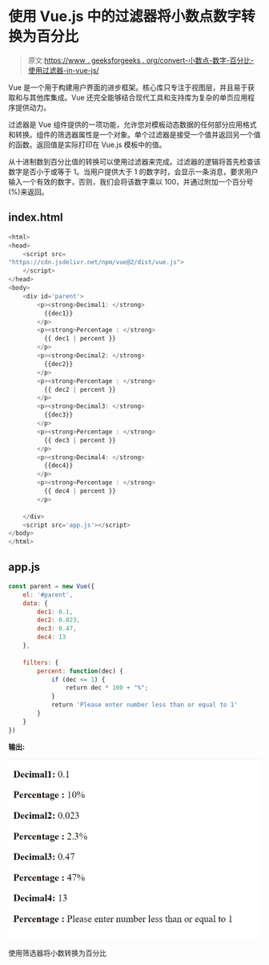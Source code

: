 # 使用 Vue.js 中的过滤器将小数点数字转换为百分比

> 原文:[https://www . geeksforgeeks . org/convert-小数点-数字-百分比-使用过滤器-in-vue-js/](https://www.geeksforgeeks.org/convert-decimal-point-numbers-to-percentage-using-filters-in-vue-js/)

Vue 是一个用于构建用户界面的进步框架。核心库只专注于视图层，并且易于获取和与其他库集成。Vue 还完全能够结合现代工具和支持库为复杂的单页应用程序提供动力。

过滤器是 Vue 组件提供的一项功能，允许您对模板动态数据的任何部分应用格式和转换。组件的筛选器属性是一个对象。单个过滤器是接受一个值并返回另一个值的函数。返回值是实际打印在 Vue.js 模板中的值。

从十进制数到百分比值的转换可以使用过滤器来完成。过滤器的逻辑将首先检查该数字是否小于或等于 1。当用户提供大于 1 的数字时，会显示一条消息，要求用户输入一个有效的数字，否则，我们会将该数字乘以 100，并通过附加一个百分号(%)来返回。

## index.html

```js
<html>
<head>
    <script src=
"https://cdn.jsdelivr.net/npm/vue@2/dist/vue.js">
    </script>
</head>
<body>
    <div id='parent'>
        <p><strong>Decimal1: </strong>
          {{dec1}}
        </p>
        <p><strong>Percentage : </strong>
          {{ dec1 | percent }}
        </p>
        <p><strong>Decimal2: </strong>
          {{dec2}}
        </p>
        <p><strong>Percentage : </strong>
          {{ dec2 | percent }}
        </p>
        <p><strong>Decimal3: </strong>
          {{dec3}}
        </p>
        <p><strong>Percentage : </strong>
          {{ dec3 | percent }}
        </p>
        <p><strong>Decimal4: </strong>
          {{dec4}}
        </p>
        <p><strong>Percentage : </strong>
          {{ dec4 | percent }}
        </p>

    </div>
    <script src='app.js'></script>
</body>
</html>
```

## app.js

```js
const parent = new Vue({
    el: '#parent',
    data: {
        dec1: 0.1,
        dec2: 0.023,
        dec3: 0.47,
        dec4: 13
    },

    filters: {
        percent: function(dec) {
            if (dec <= 1) {
                return dec * 100 + "%";
            }
            return 'Please enter number less than or equal to 1'
        }
    }
})
```

**输出:**

![](img/57b24355b05719f45088d02a8d309eb2.png)

使用筛选器将小数转换为百分比